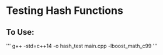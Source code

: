 # Testing Hash Functions

## To Use:
'''
 g++ -std=c++14 -o hash_test main.cpp -lboost_math_c99
 '''

